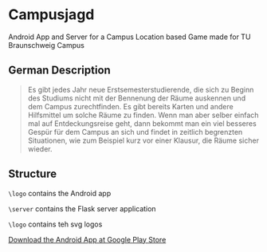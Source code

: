 # Campusjagd
Android App and Server for a Campus Location based Game made for TU Braunschweig Campus

## German Description
> Es gibt jedes Jahr neue Erstsemesterstudierende, die sich zu Beginn des Studiums nicht mit der Bennenung der Räume auskennen und dem Campus zurechtfinden. Es gibt bereits Karten und andere Hilfsmittel um solche Räume zu finden. Wenn man aber selber einfach mal auf Entdeckungsreise geht, dann bekommt man ein viel besseres Gespür für dem Campus an sich und findet in zeitlich begrenzten Situationen, wie zum Beispiel kurz vor einer Klausur, die Räume sicher wieder.

## Structure
`\logo` contains the Android app

`\server` contains the Flask server application

`\logo` contains teh svg logos

[Download the Android App at Google Play Store](https://play.google.com/store/apps/details?id=de.tubs.campusjagd)
